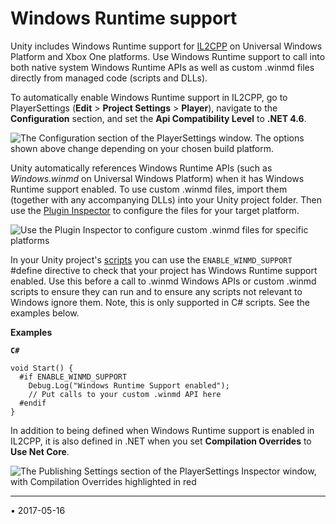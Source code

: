 # Windows Runtime support

Unity includes Windows Runtime support for [IL2CPP](IL2CPP) on Universal Windows Platform and Xbox One platforms. Use Windows Runtime support to call into both native system Windows Runtime APIs as well as custom .winmd files directly from managed code (scripts and DLLs).

To automatically enable Windows Runtime support in IL2CPP, go to PlayerSettings (__Edit__ > __Project Settings__ > __Player__), navigate to the __Configuration__ section, and set the __Api Compatibility Level__ to __.NET 4.6__.

![The __Configuration__ section of the PlayerSettings window.  The options shown above change depending on your chosen build platform.](../uploads/Main/IL2CPP-4.png)

Unity automatically references Windows Runtime APIs (such as _Windows.winmd_ on Universal Windows Platform) when it has Windows Runtime support enabled. To use custom .winmd files, import them (together with any accompanying DLLs) into your Unity project folder. Then use the [Plugin Inspector](PluginInspector) to configure the files for your target platform.

![Use the Plugin Inspector to configure custom .winmd files for specific platforms
](../uploads/Main/IL2CPP-5.png)

In your Unity project's [scripts](ScriptingSection) you can use the `ENABLE_WINMD_SUPPORT` #define directive to check that your project has Windows Runtime support enabled. Use this before a call to .winmd Windows APIs or custom .winmd scripts to ensure they can run and to ensure any scripts not relevant to Windows ignore them. Note, this is only supported in C# scripts. See the examples below. 

**Examples**

**`C#`**

````
void Start() {
  #if ENABLE_WINMD_SUPPORT
    Debug.Log("Windows Runtime Support enabled");
    // Put calls to your custom .winmd API here
  #endif
}
````

In addition to being defined when Windows Runtime support is enabled in IL2CPP, it is also defined in .NET when you set __Compilation Overrides__ to  __Use Net Core__.

![The Publishing Settings section of the PlayerSettings Inspector window, with __Compilation Overrides__ highlighted in red](../uploads/Main/IL2CPP-6.png)

---

<span class="page-edit">• 2017-05-16  <!-- include IncludeTextAmendPageNoEdit --></span><br/>